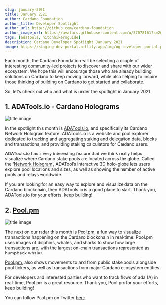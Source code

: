 ```yaml
---
slug: january-2021
title: January 2021
author: Cardano Foundation
author_title: Developer Spotlight
author_url: https://github.com/cardano-foundation
author_image_url: https://avatars.githubusercontent.com/u/37078161?s=200&v=4
tags: [adatools, hitchhikersguide]
description: Cardano Developer Spotlight January 2021
image: https://staging-dev-portal.netlify.app/img/og-developer-portal.png
---
```


Each month, the Cardano Foundation will be selecting a couple of interesting community-led projects to discover and share with our wider ecosystem. We hope this will encourage those who are already building solutions on Cardano to keep moving forward, while also helping to inspire those thinking of building on Cardano to get started and collaborate.

So, let’s check out who and what is under the spotlight in January 2021.

<!-- truncate -->

## 1. ADATools.io - Cardano Holograms

![title image](/img/spotlight/adatools.jpeg)

In the spotlight this month is [ADATools.io](http://adatools.io), and specifically its Cardano Network Hologram feature. ADATools.io is a website and pool explorer dedicated to tracking and aggregating staking and delegation data, blocks and transactions, and providing staking calculators for Cardano users.

ADATools.io has a very interesting feature that we think really helps visualize where Cardano stake pools are located across the globe. Called the ‘[Network Hologram](https://adatools.io/hologram)’, ADATool’s interactive 3D holo-globe lets users explore pool locations and sizes, as well as showing the number of active pools and relays worldwide.

If you are looking for an easy way to explore and visualize data on the Cardano blockchain, then ADATools.io is a good place to start. Thank you, ADATools.io for your efforts, keep building!

## 2. [Pool.pm](https://pool.pm/)

![title image](/img/spotlight/poolpm.png)

The next on our radar this month is [Pool.pm](https://pool.pm/), a fun way to visualize transactions happening on the Cardano blockchain in real-time. Pool.pm uses images of dolphins, whales, and sharks to show how large transactions are, with the largest on-chain transactions represented as humpback whales.

[Pool.pm](https://pool.pm/), also shows movements to and from public stake pools alongside pool tickers, as well as transactions from major Cardano ecosystem entities.

For developers and interested parties who want to track flows of ada (₳) in real-time, Pool.pm is a great resource. Thank you, Pool.pm for your efforts, keep building!

You can follow Pool.pm on Twitter [here](https://twitter.com/pool_pm?lang=en-gb).
